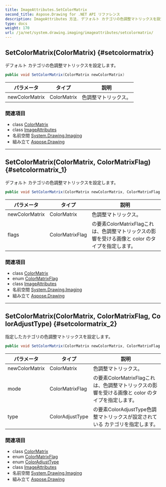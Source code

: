 ```yaml
---
title: ImageAttributes.SetColorMatrix
second_title: Aspose.Drawing for .NET API リファレンス
description: ImageAttributes 方法. デフォルト カテゴリの色調整マトリックスを設定します
type: docs
weight: 170
url: /ja/net/system.drawing.imaging/imageattributes/setcolormatrix/
---
```

## SetColorMatrix(ColorMatrix) {#setcolormatrix}

デフォルト カテゴリの色調整マトリックスを設定します。

```csharp
public void SetColorMatrix(ColorMatrix newColorMatrix)
```

| パラメータ | タイプ | 説明 |
| --- | --- | --- |
| newColorMatrix | ColorMatrix | 色調整マトリックス。 |

### 関連項目

* class [ColorMatrix](../../colormatrix/)
* class [ImageAttributes](../)
* 名前空間 [System.Drawing.Imaging](../../imageattributes/)
* 組み立て [Aspose.Drawing](../../../)

---

## SetColorMatrix(ColorMatrix, ColorMatrixFlag) {#setcolormatrix_1}

デフォルト カテゴリの色調整マトリックスを設定します。

```csharp
public void SetColorMatrix(ColorMatrix newColorMatrix, ColorMatrixFlag flags)
```

| パラメータ | タイプ | 説明 |
| --- | --- | --- |
| newColorMatrix | ColorMatrix | 色調整マトリックス。 |
| flags | ColorMatrixFlag | の要素ColorMatrixFlagこれは、色調整マトリックスの影響を受ける画像と color のタイプを指定します。 |

### 関連項目

* class [ColorMatrix](../../colormatrix/)
* enum [ColorMatrixFlag](../../colormatrixflag/)
* class [ImageAttributes](../)
* 名前空間 [System.Drawing.Imaging](../../imageattributes/)
* 組み立て [Aspose.Drawing](../../../)

---

## SetColorMatrix(ColorMatrix, ColorMatrixFlag, ColorAdjustType) {#setcolormatrix_2}

指定したカテゴリの色調整マトリックスを設定します。

```csharp
public void SetColorMatrix(ColorMatrix newColorMatrix, ColorMatrixFlag mode, ColorAdjustType type)
```

| パラメータ | タイプ | 説明 |
| --- | --- | --- |
| newColorMatrix | ColorMatrix | 色調整マトリックス。 |
| mode | ColorMatrixFlag | の要素ColorMatrixFlagこれは、色調整マトリックスの影響を受ける画像と color のタイプを指定します。 |
| type | ColorAdjustType | の要素ColorAdjustType色調整マトリックスが設定されている カテゴリを指定します。 |

### 関連項目

* class [ColorMatrix](../../colormatrix/)
* enum [ColorMatrixFlag](../../colormatrixflag/)
* enum [ColorAdjustType](../../coloradjusttype/)
* class [ImageAttributes](../)
* 名前空間 [System.Drawing.Imaging](../../imageattributes/)
* 組み立て [Aspose.Drawing](../../../)


